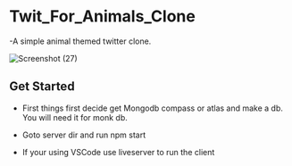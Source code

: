 # Twit_For_Animals_Clone

-A simple animal themed twitter clone. 

![Screenshot (27)](https://user-images.githubusercontent.com/10389750/106324744-85ef4400-622e-11eb-8ae8-9f6dd738a157.png)

## Get Started

- First things first decide get Mongodb compass or atlas and make a db. You will need it for monk db.

- Goto server dir and run npm start

- If your using VSCode use liveserver to run the client
